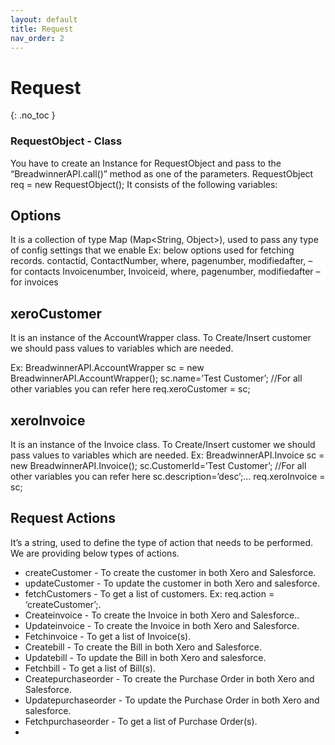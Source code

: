 ```yaml
---
layout: default
title: Request
nav_order: 2
---
```


# Request
{: .no_toc }


### RequestObject - Class
You have to create an Instance for RequestObject and pass to the “BreadwinnerAPI.call()” method as one of the parameters. RequestObject req = new RequestObject(); It consists of the following variables:

## Options 
It is a collection of type Map (Map<String, Object>), used to pass any type of config settings that we enable Ex: below options used for fetching records. contactid, ContactNumber, where, pagenumber, modifiedafter, – for contacts Invoicenumber, Invoiceid, where, pagenumber, modifiedafter – for invoices

## xeroCustomer
It is an instance of the AccountWrapper class. To Create/Insert customer we should pass values to variables which are needed.

Ex: BreadwinnerAPI.AccountWrapper sc = new BreadwinnerAPI.AccountWrapper(); sc.name=’Test Customer’; //For all other variables you can refer here req.xeroCustomer = sc;

## xeroInvoice
It is an instance of the Invoice class. To Create/Insert customer we should pass values to variables which are needed.
Ex: BreadwinnerAPI.Invoice sc = new BreadwinnerAPI.Invoice(); sc.CustomerId=’Test Customer’; //For all other variables you can refer here sc.description=’desc’;… req.xeroInvoice = sc;

## Request Actions
It’s a string, used to define the type of action that needs to be performed. We are providing below types of actions.

<ul>

<li>createCustomer - To create the customer in both Xero and Salesforce.</li>
<li>updateCustomer - To update the customer in both Xero and salesforce.</li>
<li>fetchCustomers - To get a list of customers. Ex: req.action = ‘createCustomer’;.</li>
<li>Createinvoice - To create the Invoice in both Xero and Salesforce..</li>
<li>Updateinvoice - To create the Invoice in both Xero and Salesforce.</li>
<li>Fetchinvoice - To get a list of Invoice(s).</li>
<li>Createbill - To create the Bill in both Xero and Salesforce.</li>
<li>Updatebill - To update the Bill in both Xero and salesforce.</li>
<li>Fetchbill - To get a list of Bill(s).</li>
<li>Createpurchaseorder - To create the Purchase Order in both Xero and Salesforce.</li>
<li>Updatepurchaseorder - To update the Purchase Order in both Xero and salesforce.</li>
<li>Fetchpurchaseorder - To get a list of Purchase Order(s).</li>
<li>
<ul>